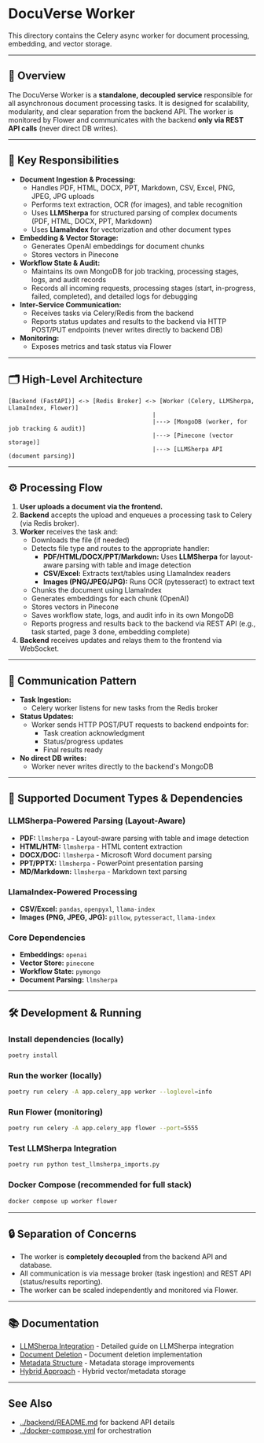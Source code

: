 # DocuVerse Worker

This directory contains the Celery async worker for document processing, embedding, and vector storage.

---

## 🚀 Overview

The DocuVerse Worker is a **standalone, decoupled service** responsible for all asynchronous document processing tasks. It is designed for scalability, modularity, and clear separation from the backend API. The worker is monitored by Flower and communicates with the backend **only via REST API calls** (never direct DB writes).

---

## 🧩 Key Responsibilities

- **Document Ingestion & Processing:**
  - Handles PDF, HTML, DOCX, PPT, Markdown, CSV, Excel, PNG, JPEG, JPG uploads
  - Performs text extraction, OCR (for images), and table recognition
  - Uses **LLMSherpa** for structured parsing of complex documents (PDF, HTML, DOCX, PPT, Markdown)
  - Uses **LlamaIndex** for vectorization and other document types
- **Embedding & Vector Storage:**
  - Generates OpenAI embeddings for document chunks
  - Stores vectors in Pinecone
- **Workflow State & Audit:**
  - Maintains its own MongoDB for job tracking, processing stages, logs, and audit records
  - Records all incoming requests, processing stages (start, in-progress, failed, completed), and detailed logs for debugging
- **Inter-Service Communication:**
  - Receives tasks via Celery/Redis from the backend
  - Reports status updates and results to the backend via HTTP POST/PUT endpoints (never writes directly to backend DB)
- **Monitoring:**
  - Exposes metrics and task status via Flower

---

## 🗂️ High-Level Architecture

```
[Backend (FastAPI)] <-> [Redis Broker] <-> [Worker (Celery, LLMSherpa, LlamaIndex, Flower)]
                                         |
                                         |---> [MongoDB (worker, for job tracking & audit)]
                                         |---> [Pinecone (vector storage)]
                                         |---> [LLMSherpa API (document parsing)]
```

---

## ⚙️ Processing Flow

1. **User uploads a document via the frontend.**
2. **Backend** accepts the upload and enqueues a processing task to Celery (via Redis broker).
3. **Worker** receives the task and:
   - Downloads the file (if needed)
   - Detects file type and routes to the appropriate handler:
     - **PDF/HTML/DOCX/PPT/Markdown:** Uses **LLMSherpa** for layout-aware parsing with table and image detection
     - **CSV/Excel:** Extracts text/tables using LlamaIndex readers
     - **Images (PNG/JPEG/JPG):** Runs OCR (pytesseract) to extract text
   - Chunks the document using LlamaIndex
   - Generates embeddings for each chunk (OpenAI)
   - Stores vectors in Pinecone
   - Saves workflow state, logs, and audit info in its own MongoDB
   - Reports progress and results back to the backend via REST API (e.g., task started, page 3 done, embedding complete)
4. **Backend** receives updates and relays them to the frontend via WebSocket.

---

## 🔄 Communication Pattern

- **Task Ingestion:**
  - Celery worker listens for new tasks from the Redis broker
- **Status Updates:**
  - Worker sends HTTP POST/PUT requests to backend endpoints for:
    - Task creation acknowledgment
    - Status/progress updates
    - Final results ready
- **No direct DB writes:**
  - Worker never writes directly to the backend's MongoDB

---

## 📝 Supported Document Types & Dependencies

### LLMSherpa-Powered Parsing (Layout-Aware)
- **PDF:** `llmsherpa` - Layout-aware parsing with table and image detection
- **HTML/HTM:** `llmsherpa` - HTML content extraction
- **DOCX/DOC:** `llmsherpa` - Microsoft Word document parsing
- **PPT/PPTX:** `llmsherpa` - PowerPoint presentation parsing
- **MD/Markdown:** `llmsherpa` - Markdown text parsing

### LlamaIndex-Powered Processing
- **CSV/Excel:** `pandas`, `openpyxl`, `llama-index`
- **Images (PNG, JPEG, JPG):** `pillow`, `pytesseract`, `llama-index`

### Core Dependencies
- **Embeddings:** `openai`
- **Vector Store:** `pinecone`
- **Workflow State:** `pymongo`
- **Document Parsing:** `llmsherpa`

---

## 🛠️ Development & Running

### Install dependencies (locally)
```bash
poetry install
```

### Run the worker (locally)
```bash
poetry run celery -A app.celery_app worker --loglevel=info
```

### Run Flower (monitoring)
```bash
poetry run celery -A app.celery_app flower --port=5555
```

### Test LLMSherpa Integration
```bash
poetry run python test_llmsherpa_imports.py
```

### Docker Compose (recommended for full stack)
```bash
docker compose up worker flower
```

---

## 🔒 Separation of Concerns
- The worker is **completely decoupled** from the backend API and database.
- All communication is via message broker (task ingestion) and REST API (status/results reporting).
- The worker can be scaled independently and monitored via Flower.

---

## 📚 Documentation
- [LLMSherpa Integration](LLMSHERPA_INTEGRATION.md) - Detailed guide on LLMSherpa integration
- [Document Deletion](DOCUMENT_ID_PREFIX_APPROACH.md) - Document deletion implementation
- [Metadata Structure](METADATA_STRUCTURE_IMPROVEMENTS.md) - Metadata storage improvements
- [Hybrid Approach](SINGLE_MONGODB_HYBRID_APPROACH.md) - Hybrid vector/metadata storage

---

## See Also
- [../backend/README.md](../backend/README.md) for backend API details
- [../docker-compose.yml](../docker-compose.yml) for orchestration
